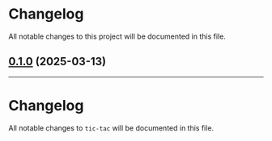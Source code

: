 <!--- BEGIN HEADER -->
# Changelog

All notable changes to this project will be documented in this file.
<!--- END HEADER -->

## [0.1.0](https://github.com/davideccia/tic-tac/compare/0.0.0...v0.1.0) (2025-03-13)


---

# Changelog

All notable changes to `tic-tac` will be documented in this file.
